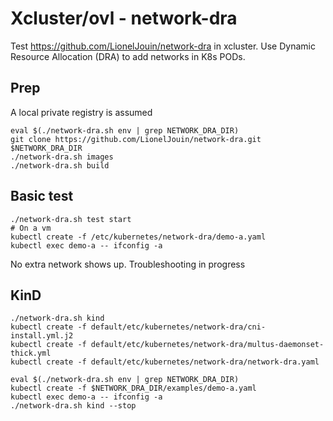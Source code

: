 # Xcluster/ovl - network-dra

Test https://github.com/LionelJouin/network-dra in xcluster. Use
Dynamic Resource Allocation (DRA) to add networks in K8s PODs.

## Prep

A local private registry is assumed

```
eval $(./network-dra.sh env | grep NETWORK_DRA_DIR)
git clone https://github.com/LionelJouin/network-dra.git $NETWORK_DRA_DIR
./network-dra.sh images
./network-dra.sh build
```

## Basic test

```
./network-dra.sh test start
# On a vm
kubectl create -f /etc/kubernetes/network-dra/demo-a.yaml
kubectl exec demo-a -- ifconfig -a
```

No extra network shows up. Troubleshooting in progress


## KinD

```
./network-dra.sh kind
kubectl create -f default/etc/kubernetes/network-dra/cni-install.yml.j2
kubectl create -f default/etc/kubernetes/network-dra/multus-daemonset-thick.yml
kubectl create -f default/etc/kubernetes/network-dra/network-dra.yaml

eval $(./network-dra.sh env | grep NETWORK_DRA_DIR)
kubectl create -f $NETWORK_DRA_DIR/examples/demo-a.yaml
kubectl exec demo-a -- ifconfig -a
./network-dra.sh kind --stop
```
